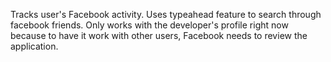 Tracks user's Facebook activity.
Uses typeahead feature to search through facebook friends.
Only works with the developer's profile right now because to have it work with other users, Facebook needs to review the application.
